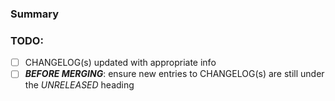 ### Summary



### TODO:
- [ ] CHANGELOG(s) updated with appropriate info
- [ ] ***BEFORE MERGING***: ensure new entries to CHANGELOG(s) are still under the _UNRELEASED_ heading 
